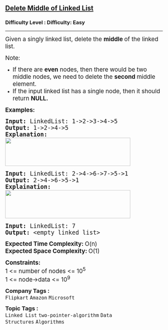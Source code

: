 <h2><a href="https://www.geeksforgeeks.org/problems/delete-middle-of-linked-list/1?itm_source=geeksforgeeks&itm_medium=article&itm_campaign=bottom_sticky_on_article">Delete Middle of Linked List</a></h2><h3>Difficulty Level : Difficulty: Easy</h3><hr><div class="problems_problem_content__Xm_eO"><p><span style="font-size: 14pt;">Given a singly linked list, delete the <strong>middle&nbsp;</strong>of the linked list.</span></p>
<p><span style="font-size: 14pt;">Note:</span></p>
<ul>
<li><span style="font-size: 14pt;">If there are <strong>even</strong> nodes, then there would be two middle nodes, we need to delete the <strong>second </strong>middle element. </span></li>
<li><span style="font-size: 14pt;">If the input linked list has a single node, then it should return <strong>NULL.</strong></span></li>
</ul>
<p><span style="font-size: 14pt;"><strong>Examples:</strong></span></p>
<pre><span style="font-size: 14pt;"><strong>Input: </strong>LinkedList: 1-&gt;2-&gt;3-&gt;4-&gt;5
<strong>Output: </strong>1-&gt;2-&gt;4-&gt;5<br><strong>Explanation:<br><img src="https://media.geeksforgeeks.org/img-practice/prod/addEditProblem/700175/Web/Other/blobid0_1720811038.png" width="400" height="90"><br></strong></span></pre>
<pre><span style="font-size: 14pt;"><strong>Input: </strong>LinkedList: 2-&gt;4-&gt;6-&gt;7-&gt;5-&gt;1
<strong>Output: </strong>2-&gt;4-&gt;6-&gt;5-&gt;1<br><strong>Explaination:<br><img src="https://media.geeksforgeeks.org/img-practice/prod/addEditProblem/700175/Web/Other/blobid1_1720811069.png" width="400" height="90"></strong></span></pre>
<pre><span style="font-size: 14pt;"><span style="font-size: 18.6667px;"><strong>Input: </strong>LinkedList: 7 <strong><br>Output: </strong>&lt;empty linked list&gt;<br></span></span></pre>
<p><span style="font-size: 14pt;"><strong>Expected Time Complexity:&nbsp;</strong>O(n)<br><strong>Expected Space&nbsp;</strong><strong>Complexity</strong><strong>: </strong>O(1)</span></p>
<p><span style="font-size: 14pt;"><strong>Constraints:</strong><br>1 &lt;= number of nodes &lt;= 10<sup>5</sup><br>1 &lt;= node-&gt;data &lt;= 10<sup>9</sup></span></p></div><p><span style=font-size:18px><strong>Company Tags : </strong><br><code>Flipkart</code>&nbsp;<code>Amazon</code>&nbsp;<code>Microsoft</code>&nbsp;<br><p><span style=font-size:18px><strong>Topic Tags : </strong><br><code>Linked List</code>&nbsp;<code>two-pointer-algorithm</code>&nbsp;<code>Data Structures</code>&nbsp;<code>Algorithms</code>&nbsp;